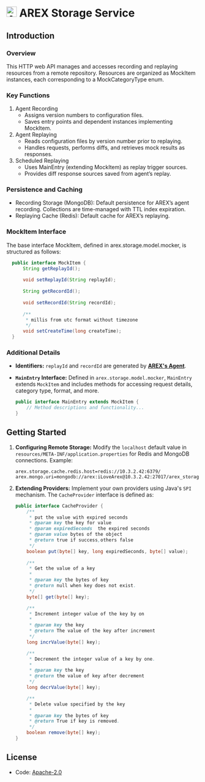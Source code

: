 # <img src="https://avatars.githubusercontent.com/u/103105168?s=200&v=4" alt="Arex Icon" width="27" height=""> AREX Storage Service

## Introduction

### Overview

This HTTP web API manages and accesses recording and replaying resources from a remote repository. Resources are organized as MockItem instances, each corresponding to a MockCategoryType enum.

### Key Functions

1.	Agent Recording
	- Assigns version numbers to configuration files.
	- Saves entry points and dependent instances implementing MockItem.
2.	Agent Replaying
	- Reads configuration files by version number prior to replaying.
	- Handles requests, performs diffs, and retrieves mock results as responses.
3.	Scheduled Replaying
	- Uses MainEntry (extending MockItem) as replay trigger sources.
	- Provides diff response sources saved from agent’s replay.

### Persistence and Caching

- Recording Storage (MongoDB): Default persistence for AREX’s agent recording. Collections are time-managed with TTL index expiration.
- Replaying Cache (Redis): Default cache for AREX’s replaying.

### MockItem Interface

The base interface MockItem, defined in arex.storage.model.mocker, is structured as follows:

  ```java
    public interface MockItem {
        String getReplayId();
    
        void setReplayId(String replayId);
    
        String getRecordId();
    
        void setRecordId(String recordId);
    
        /**
         * millis from utc format without timezone
         */
        void setCreateTime(long createTime);
    }
  ```

### Additional Details

- **Identifiers:** `replayId` and `recordId` are generated by [**AREX's Agent**](arextest/arex-agent-java).

- **`MainEntry` Interface:** Defined in `arex.storage.model.mocker`, `MainEntry` extends `MockItem` and includes methods for accessing request details, category type, format, and more.

   ```java
   public interface MainEntry extends MockItem {
       // Method descriptions and functionality...
   }
   ```

## Getting Started

1. **Configuring Remote Storage:**
   Modify the `localhost` default value in `resources/META-INF/application.properties` for Redis and MongoDB connections. Example:

   ```
   arex.storage.cache.redis.host=redis://10.3.2.42:6379/
   arex.mongo.uri=mongodb://arex:iLoveArex@10.3.2.42:27017/arex_storage_db
   ```

2. **Extending Providers:**
   Implement your own providers using Java's `SPI` mechanism. The `CacheProvider` interface is defined as:

   ```java
   public interface CacheProvider {
       /**
        * put the value with expired seconds
        * @param key the key for value
        * @param expiredSeconds  the expired seconds
        * @param value bytes of the object
        * @return true if success,others false
        */
       boolean put(byte[] key, long expiredSeconds, byte[] value);    
           
       /**
        * Get the value of a key
        *
        * @param key the bytes of key
        * @return null when key does not exist.
        */
       byte[] get(byte[] key);
   
       /**
        * Increment integer value of the key by on
        *
        * @param key the key
        * @return The value of the key after increment
        */
       long incrValue(byte[] key);
   
       /**
        * Decrement the integer value of a key by one.
        *
        * @param key the key
        * @return the value of key after decrement
        */
       long decrValue(byte[] key);
   
       /**
        * Delete value specified by the key
        *
        * @param key the bytes of key
        * @return True if key is removed.
        */
       boolean remove(byte[] key);    
   }
   ```

## License

- Code: [Apache-2.0](https://github.com/arextest/arex-agent-java/blob/LICENSE)
